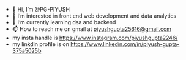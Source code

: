 - 👋 Hi, I’m @PG-PIYUSH
- 👀 I’m interested in front end web development and data analytics
- 🌱 I’m currently learning dsa and backend
- 📫 How to reach me on gmail at piyushgupta25616@gmail.com
- my insta handle is https://www.instagram.com/piyushgupta2246/
- my linkdin profile is on https://www.linkedin.com/in/piyush-gupta-375a5025b






<!---
PG-PIYUSH/PG-PIYUSH is a ✨ special ✨ repository because its `README.md` (this file) appears on your GitHub profile.
You can click the Preview link to take a look at your changes.
--->
